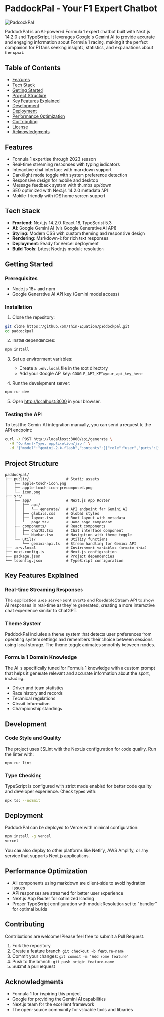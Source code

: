 # PaddockPal - Your F1 Expert Chatbot

![PaddockPal](./public/icon.png)

PaddockPal is an AI-powered Formula 1 expert chatbot built with Next.js 14.2.0 and TypeScript. It leverages Google's Gemini AI to provide accurate and engaging information about Formula 1 racing, making it the perfect companion for F1 fans seeking insights, statistics, and explanations about the sport.

## Table of Contents
- [Features](#features)
- [Tech Stack](#tech-stack)
- [Getting Started](#getting-started)
- [Project Structure](#project-structure)
- [Key Features Explained](#key-features-explained)
- [Development](#development)
- [Deployment](#deployment)
- [Performance Optimization](#performance-optimization)
- [Contributing](#contributing)
- [License](#license)
- [Acknowledgments](#acknowledgments)

## Features

- Formula 1 expertise through 2023 season
- Real-time streaming responses with typing indicators
- Interactive chat interface with markdown support
- Dark/light mode toggle with system preference detection
- Responsive design for mobile and desktop
- Message feedback system with thumbs up/down
- SEO optimized with Next.js 14.2.0 metadata API
- Mobile-friendly with iOS home screen support

## Tech Stack

- **Frontend**: Next.js 14.2.0, React 18, TypeScript 5.3
- **AI**: Google Gemini AI (via Google Generative AI API)
- **Styling**: Modern CSS with custom theming and responsive design
- **Rendering**: Markdown-it for rich text responses
- **Deployment**: Ready for Vercel deployment
- **Build Tools**: Latest Node.js module resolution

## Getting Started

### Prerequisites

- Node.js 18+ and npm
- Google Generative AI API key (Gemini model access)

### Installation

1. Clone the repository:
```bash
git clone https://github.com/Thin-Equation/paddockpal.git
cd paddockpal
```

2. Install dependencies:
```bash
npm install
```

3. Set up environment variables:
   - Create a `.env.local` file in the root directory
   - Add your Google API key: `GOOGLE_API_KEY=your_api_key_here`

4. Run the development server:
```bash
npm run dev
```

5. Open [http://localhost:3000](http://localhost:3000) in your browser.

### Testing the API

To test the Gemini AI integration manually, you can send a request to the API endpoint:

```bash
curl -X POST http://localhost:3000/api/generate \
  -H "Content-Type: application/json" \
  -d '{"model":"gemini-2.0-flash","contents":[{"role":"user","parts":[{"text":"Who won the 2023 F1 championship?"}]}]}'
```

## Project Structure

```
paddockpal/
├── public/                 # Static assets
│   ├── apple-touch-icon.png
│   ├── apple-touch-icon-precomposed.png
│   └── icon.png
├── src/
│   ├── app/                # Next.js App Router
│   │   ├── api/
│   │   │   └── generate/   # API endpoint for Gemini AI
│   │   ├── globals.css     # Global styles
│   │   ├── layout.tsx      # Root layout with metadata
│   │   └── page.tsx        # Home page component
│   ├── components/         # React components
│   │   ├── ChatUI.tsx      # Chat interface component
│   │   └── Navbar.tsx      # Navigation with theme toggle
│   └── utils/              # Utility functions
│       └── gemini-api.ts   # Stream handling for Gemini API
├── .env.local              # Environment variables (create this)
├── next.config.js          # Next.js configuration
├── package.json            # Project dependencies
└── tsconfig.json           # TypeScript configuration
```

## Key Features Explained

### Real-time Streaming Responses
The application uses server-sent events and ReadableStream API to show AI responses in real-time as they're generated, creating a more interactive chat experience similar to ChatGPT.

### Theme System
PaddockPal includes a theme system that detects user preferences from operating system settings and remembers their choice between sessions using local storage. The theme toggle animates smoothly between modes.

### Formula 1 Domain Knowledge
The AI is specifically tuned for Formula 1 knowledge with a custom prompt that helps it generate relevant and accurate information about the sport, including:
- Driver and team statistics
- Race history and records
- Technical regulations
- Circuit information
- Championship standings

## Development

### Code Style and Quality

The project uses ESLint with the Next.js configuration for code quality. Run the linter with:

```bash
npm run lint
```

### Type Checking

TypeScript is configured with strict mode enabled for better code quality and developer experience. Check types with:

```bash
npx tsc --noEmit
```

## Deployment

PaddockPal can be deployed to Vercel with minimal configuration:

```bash
npm install -g vercel
vercel
```

You can also deploy to other platforms like Netlify, AWS Amplify, or any service that supports Next.js applications.

## Performance Optimization

- All components using markdown are client-side to avoid hydration issues
- API responses are streamed for better user experience
- Next.js App Router for optimized loading
- Proper TypeScript configuration with moduleResolution set to "bundler" for optimal builds

## Contributing

Contributions are welcome! Please feel free to submit a Pull Request.

1. Fork the repository
2. Create a feature branch: `git checkout -b feature-name`
3. Commit your changes: `git commit -m 'Add some feature'`
4. Push to the branch: `git push origin feature-name`
5. Submit a pull request

## Acknowledgments

- Formula 1 for inspiring this project
- Google for providing the Gemini AI capabilities
- Next.js team for the excellent framework
- The open-source community for valuable tools and libraries
